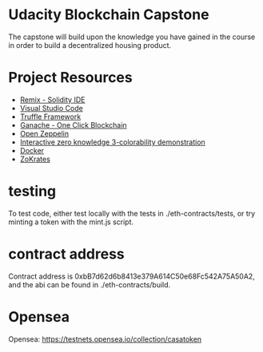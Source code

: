 # Udacity Blockchain Capstone

The capstone will build upon the knowledge you have gained in the course in order to build a decentralized housing product. 

# Project Resources

* [Remix - Solidity IDE](https://remix.ethereum.org/)
* [Visual Studio Code](https://code.visualstudio.com/)
* [Truffle Framework](https://truffleframework.com/)
* [Ganache - One Click Blockchain](https://truffleframework.com/ganache)
* [Open Zeppelin ](https://openzeppelin.org/)
* [Interactive zero knowledge 3-colorability demonstration](http://web.mit.edu/~ezyang/Public/graph/svg.html)
* [Docker](https://docs.docker.com/install/)
* [ZoKrates](https://github.com/Zokrates/ZoKrates)

# testing

To test code, either test locally with the tests in ./eth-contracts/tests, or try minting a token with the mint.js script.

# contract address 
Contract address is 0xbB7d62d6b8413e379A614C50e68Fc542A75A50A2, and the abi can be found in ./eth-contracts/build.

# Opensea 
 Opensea: https://testnets.opensea.io/collection/casatoken
